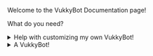 Welcome to the VukkyBot Documentation page!

What do you need?

<details markdown="1">
<summary>Help with customizing my own VukkyBot!</summary>

Please note: you cannot customize the official VukkyBot.

Documentation for customizing your own VukkyBot is over [here](config.html).

</details>

<details markdown="1">
<summary>A VukkyBot!</summary>

Okay, what VukkyBot do you want?

<details markdown="1">
<summary>The official VukkyBot, with no customization</summary>

You can invite it [here](https://discord.com/api/oauth2/authorize?client_id=738380754249318531&permissions=0&scope=bot). However, I'm not responsible if it shuts down or hits the 100 server cap.

</details>

<details markdown="1">
<summary>A VukkyBot that I can host and customize myself</summary>

*Experimental feature. If you find a bug, please [report it!](https://github.com/VukkyLtd/VukkyBot/issues/new/choose)*

What are you going to host it with?

<details markdown="1">
<summary>My own machine</summary>

This assumes you have:
- [node.js](https://nodejs.org) (npm is installed when you install node.js)
- [Git](https://git-scm.com/)

To host a VukkyBot, you run the following commands:
```
git clone --single-branch --branch master https://github.com/Vukky123/VukkyBot.git
cd VukkyBot
npm install
```
Now, start the interactive VukkyBot Setup tool:
```
npm run setup
```
The setup tool provides an option to automatically start VukkyBot after setup. However, if you said no to that, you can run this command to start VukkyBot:
```
npm start
```

### Restarting VukkyBot
```
npm restart
```

### Stopping VukkyBot
```
npm stop
```

</details>
</details>
</details>
